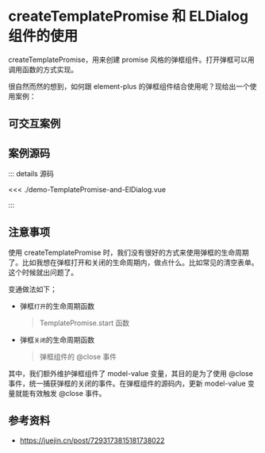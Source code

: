 # createTemplatePromise 和 ELDialog 组件的使用

createTemplatePromise，用来创建 promise 风格的弹框组件。打开弹框可以用调用函数的方式实现。

很自然而然的想到，如何跟 element-plus 的弹框组件结合使用呢？现给出一个使用案例：

## 可交互案例

<demo vue="./demo-TemplatePromise-and-ElDialog.vue" />

## 案例源码

::: details 源码

<<< ./demo-TemplatePromise-and-ElDialog.vue

:::

## 注意事项

使用 createTemplatePromise 时，我们没有很好的方式来使用弹框的生命周期了。比如我想在弹框打开和关闭的生命周期内，做点什么。比如常见的清空表单。这个时候就出问题了。

变通做法如下；

- 弹框`打开`的生命周期函数

  > TemplatePromise.start 函数

- 弹框`关闭`的生命周期函数

  > 弹框组件的 @close 事件

其中，我们额外维护弹框组件了 model-value 变量，其目的是为了使用 @close 事件，统一捕获弹框的关闭的事件。在弹框组件的源码内，更新 model-value 变量就能有效触发 @close 事件。

## 参考资料

- https://juejin.cn/post/7293173815181738022
